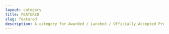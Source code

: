 ```yaml
---
layout: category
title: FEATURED
slug: featured
description: A category for Awarded / Lanched / Officially Accepted Project related posts.
---
```

